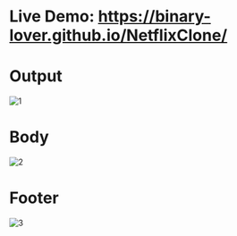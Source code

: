 # Live Demo: https://binary-lover.github.io/NetflixClone/
# Output
![1](https://github.com/binary-lover/NetflixClone/assets/95335243/f86defdb-0ec6-4a8d-9c9c-89d696188d1f)
# Body
![2](https://github.com/binary-lover/NetflixClone/assets/95335243/8b8f31eb-03f4-4751-b7be-5611bbacd596)
# Footer
![3](https://github.com/binary-lover/NetflixClone/assets/95335243/ae7ccb3d-1a12-48e1-8ade-44484621ee80)
